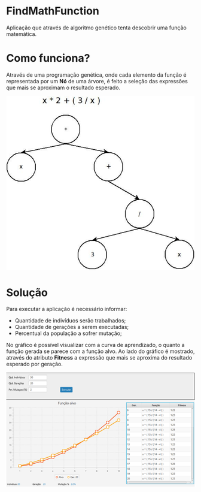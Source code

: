 # FindMathFunction

Aplicação que através de algoritmo genético tenta descobrir uma função matemática.

# Como funciona?

Através de uma programação genética, onde cada elemento da função é representada por um **Nó** de uma árvore, é feito a seleção das expressões que mais se aproximam o resultado esperado.

![](https://raw.githubusercontent.com/samuelgenio/FindMathFunction/master/files/diagrama.jpeg)

# Solução

Para executar a aplicação é necessário informar:

* Quantidade de indivíduos serão trabalhados;
* Quantidade de gerações a serem executadas;
* Percentual da população a sofrer mutação;

No gráfico é possível visualizar com a curva de aprendizado, o quanto a função gerada se parece com a função alvo. Ao lado do gráfico é mostrado, através do atributo **Fitness** a expressão que mais se aproxima do resultado esperado por geração.

![](https://raw.githubusercontent.com/samuelgenio/FindMathFunction/master/files/imagem.png)
